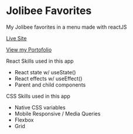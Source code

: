 # Jolibee Favorites

My Jolibee favorites in a menu made with reactJS

[Live Site](https://jabeefavs.netlify.app/)

[View my Portofolio](https://brianvergara.netlify.app/)

React Skills used in this app
- React state w/ useState()
- React effects w/ useEffect()
- Parent and child components

CSS Skills used in this app
- Native CSS variables
- Mobile Responsive / Media Queries
- Flexbox
- Grid
